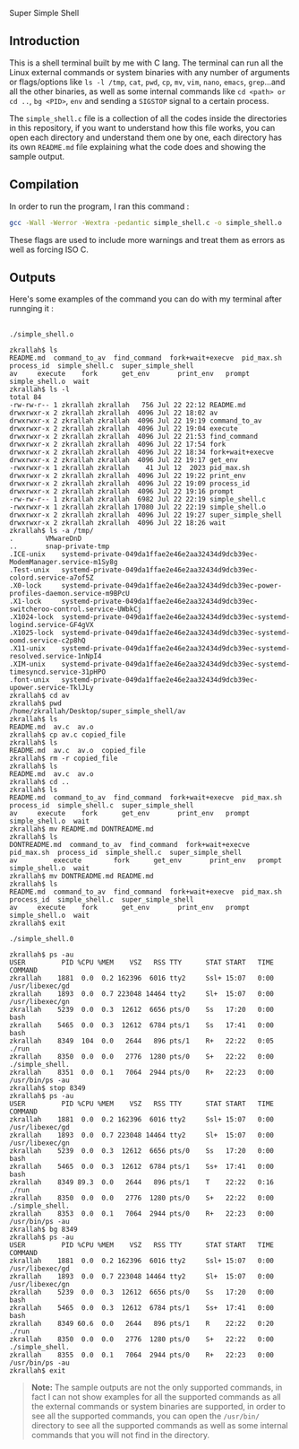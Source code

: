 <hi align = "center"> Super Simple Shell </h1>

## Introduction
This is a shell terminal built by me with C lang. The terminal can run all the Linux external commands or system binaries with any number of arguments or flags/options like `ls -l /tmp`, `cat`, `pwd`, `cp`, `mv`, `vim`, `nano`, `emacs`, `grep`...and all the other binaries, as well as some internal commands like `cd <path> or cd ..`, `bg <PID>`, `env` and sending a `SIGSTOP` signal to a certain process. <br> 

The `simple_shell.c` file is a collection of all the codes inside the directories in this repository, if you want to understand how this file works, you can open each directory and understand them one by one, each directory has its own `README.md` file explaining what the code does and showing the sample output.

## Compilation
In order to run the program, I ran this command : <br>
```bash
gcc -Wall -Werror -Wextra -pedantic simple_shell.c -o simple_shell.o
```

These flags are used to include more warnings and treat them as errors as well as forcing ISO C.

## Outputs

Here's some examples of the command you can do with my terminal after runnging it : <br><br>

`./simple_shell.o` <br>
```text
zkrallah$ ls
README.md  command_to_av  find_command	fork+wait+execve  pid_max.sh  process_id  simple_shell.c  super_simple_shell
av	   execute	  fork		get_env		  print_env   prompt	  simple_shell.o  wait
zkrallah$ ls -l
total 84
-rw-rw-r-- 1 zkrallah zkrallah   756 Jul 22 22:12 README.md
drwxrwxr-x 2 zkrallah zkrallah  4096 Jul 22 18:02 av
drwxrwxr-x 2 zkrallah zkrallah  4096 Jul 22 19:19 command_to_av
drwxrwxr-x 2 zkrallah zkrallah  4096 Jul 22 19:04 execute
drwxrwxr-x 2 zkrallah zkrallah  4096 Jul 22 21:53 find_command
drwxrwxr-x 2 zkrallah zkrallah  4096 Jul 22 17:54 fork
drwxrwxr-x 2 zkrallah zkrallah  4096 Jul 22 18:34 fork+wait+execve
drwxrwxr-x 2 zkrallah zkrallah  4096 Jul 22 19:17 get_env
-rwxrwxr-x 1 zkrallah zkrallah    41 Jul 12  2023 pid_max.sh
drwxrwxr-x 2 zkrallah zkrallah  4096 Jul 22 19:22 print_env
drwxrwxr-x 2 zkrallah zkrallah  4096 Jul 22 19:09 process_id
drwxrwxr-x 2 zkrallah zkrallah  4096 Jul 22 19:16 prompt
-rw-rw-r-- 1 zkrallah zkrallah  6982 Jul 22 22:19 simple_shell.c
-rwxrwxr-x 1 zkrallah zkrallah 17080 Jul 22 22:19 simple_shell.o
drwxrwxr-x 2 zkrallah zkrallah  4096 Jul 22 19:27 super_simple_shell
drwxrwxr-x 2 zkrallah zkrallah  4096 Jul 22 18:26 wait
zkrallah$ ls -a /tmp/
.	     VMwareDnD
..	     snap-private-tmp
.ICE-unix    systemd-private-049da1ffae2e46e2aa32434d9dcb39ec-ModemManager.service-m1Sy8g
.Test-unix   systemd-private-049da1ffae2e46e2aa32434d9dcb39ec-colord.service-a7of5Z
.X0-lock     systemd-private-049da1ffae2e46e2aa32434d9dcb39ec-power-profiles-daemon.service-m9BPcU
.X1-lock     systemd-private-049da1ffae2e46e2aa32434d9dcb39ec-switcheroo-control.service-UWbkCj
.X1024-lock  systemd-private-049da1ffae2e46e2aa32434d9dcb39ec-systemd-logind.service-GF4gVX
.X1025-lock  systemd-private-049da1ffae2e46e2aa32434d9dcb39ec-systemd-oomd.service-c2p8hQ
.X11-unix    systemd-private-049da1ffae2e46e2aa32434d9dcb39ec-systemd-resolved.service-1nNpI4
.XIM-unix    systemd-private-049da1ffae2e46e2aa32434d9dcb39ec-systemd-timesyncd.service-31pHPO
.font-unix   systemd-private-049da1ffae2e46e2aa32434d9dcb39ec-upower.service-TklJLy
zkrallah$ cd av
zkrallah$ pwd
/home/zkrallah/Desktop/super_simple_shell/av
zkrallah$ ls
README.md  av.c  av.o
zkrallah$ cp av.c copied_file
zkrallah$ ls
README.md  av.c  av.o  copied_file
zkrallah$ rm -r copied_file
zkrallah$ ls
README.md  av.c  av.o
zkrallah$ cd ..
zkrallah$ ls
README.md  command_to_av  find_command	fork+wait+execve  pid_max.sh  process_id  simple_shell.c  super_simple_shell
av	   execute	  fork		get_env		  print_env   prompt	  simple_shell.o  wait
zkrallah$ mv README.md DONTREADME.md
zkrallah$ ls
DONTREADME.md  command_to_av  find_command  fork+wait+execve  pid_max.sh  process_id  simple_shell.c  super_simple_shell
av	       execute	      fork	    get_env	      print_env   prompt      simple_shell.o  wait
zkrallah$ mv DONTREADME.md README.md
zkrallah$ ls
README.md  command_to_av  find_command	fork+wait+execve  pid_max.sh  process_id  simple_shell.c  super_simple_shell
av	   execute	  fork		get_env		  print_env   prompt	  simple_shell.o  wait
zkrallah$ exit
```

`./simple_shell.0` <br>
```text
zkrallah$ ps -au
USER         PID %CPU %MEM    VSZ   RSS TTY      STAT START   TIME COMMAND
zkrallah    1881  0.0  0.2 162396  6016 tty2     Ssl+ 15:07   0:00 /usr/libexec/gd
zkrallah    1893  0.0  0.7 223048 14464 tty2     Sl+  15:07   0:00 /usr/libexec/gn
zkrallah    5239  0.0  0.3  12612  6656 pts/0    Ss   17:20   0:00 bash
zkrallah    5465  0.0  0.3  12612  6784 pts/1    Ss   17:41   0:00 bash
zkrallah    8349  104  0.0   2644   896 pts/1    R+   22:22   0:05 ./run
zkrallah    8350  0.0  0.0   2776  1280 pts/0    S+   22:22   0:00 ./simple_shell.
zkrallah    8351  0.0  0.1   7064  2944 pts/0    R+   22:23   0:00 /usr/bin/ps -au
zkrallah$ stop 8349
zkrallah$ ps -au
USER         PID %CPU %MEM    VSZ   RSS TTY      STAT START   TIME COMMAND
zkrallah    1881  0.0  0.2 162396  6016 tty2     Ssl+ 15:07   0:00 /usr/libexec/gd
zkrallah    1893  0.0  0.7 223048 14464 tty2     Sl+  15:07   0:00 /usr/libexec/gn
zkrallah    5239  0.0  0.3  12612  6656 pts/0    Ss   17:20   0:00 bash
zkrallah    5465  0.0  0.3  12612  6784 pts/1    Ss+  17:41   0:00 bash
zkrallah    8349 89.3  0.0   2644   896 pts/1    T    22:22   0:16 ./run
zkrallah    8350  0.0  0.0   2776  1280 pts/0    S+   22:22   0:00 ./simple_shell.
zkrallah    8353  0.0  0.1   7064  2944 pts/0    R+   22:23   0:00 /usr/bin/ps -au
zkrallah$ bg 8349
zkrallah$ ps -au
USER         PID %CPU %MEM    VSZ   RSS TTY      STAT START   TIME COMMAND
zkrallah    1881  0.0  0.2 162396  6016 tty2     Ssl+ 15:07   0:00 /usr/libexec/gd
zkrallah    1893  0.0  0.7 223048 14464 tty2     Sl+  15:07   0:00 /usr/libexec/gn
zkrallah    5239  0.0  0.3  12612  6656 pts/0    Ss   17:20   0:00 bash
zkrallah    5465  0.0  0.3  12612  6784 pts/1    Ss+  17:41   0:00 bash
zkrallah    8349 60.6  0.0   2644   896 pts/1    R    22:22   0:20 ./run
zkrallah    8350  0.0  0.0   2776  1280 pts/0    S+   22:22   0:00 ./simple_shell.
zkrallah    8355  0.0  0.1   7064  2944 pts/0    R+   22:23   0:00 /usr/bin/ps -au
zkrallah$ exit
```

> **Note:** The sample outputs are not the only supported commands, in fact I can not show examples for all the supported commands as all the external commands or system binaries are supported, in order to see all the supported commands, you can open the `/usr/bin/` directory to see all the supported commands as well as some internal commands that you will not find in the directory.
